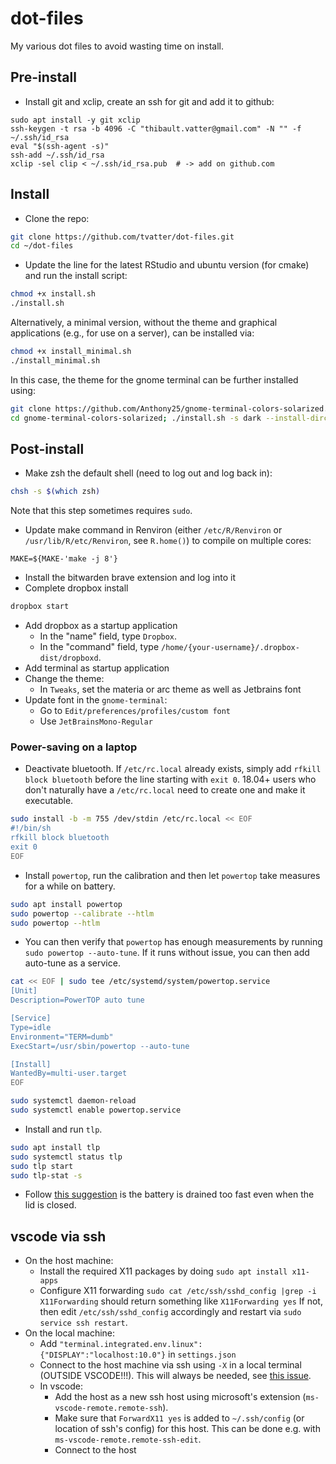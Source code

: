 # dot-files

My various dot files to avoid wasting time on install.

## Pre-install

- Install git and xclip, create an ssh for git and add it to github:

```
sudo apt install -y git xclip
ssh-keygen -t rsa -b 4096 -C "thibault.vatter@gmail.com" -N "" -f ~/.ssh/id_rsa
eval "$(ssh-agent -s)"
ssh-add ~/.ssh/id_rsa
xclip -sel clip < ~/.ssh/id_rsa.pub  # -> add on github.com
```

## Install

- Clone the repo:

```bash
git clone https://github.com/tvatter/dot-files.git
cd ~/dot-files
```

- Update the line for the latest RStudio and ubuntu version (for cmake) and run the install script:

```bash
chmod +x install.sh
./install.sh
```

Alternatively, a minimal version, without the theme and graphical applications (e.g., for use on a server), can be installed via:

```bash
chmod +x install_minimal.sh
./install_minimal.sh
```

In this case, the theme for the gnome terminal can be further installed using:

```bash
git clone https://github.com/Anthony25/gnome-terminal-colors-solarized.git
cd gnome-terminal-colors-solarized; ./install.sh -s dark --install-dircolors; cd ..; rm -rf gnome-terminal-colors-solarized
```

## Post-install

- Make zsh the default shell (need to log out and log back in):

```bash
chsh -s $(which zsh)
```

Note that this step sometimes requires `sudo`.

- Update make command in Renviron (either `/etc/R/Renviron` or
  `/usr/lib/R/etc/Renviron`, see `R.home()`) to compile on multiple cores:

```text
MAKE=${MAKE-'make -j 8'}
```

- Install the bitwarden brave extension and log into it
- Complete dropbox install

```bash
dropbox start
```

- Add dropbox as a startup application
    - In the "name" field, type `Dropbox`.
    - In the "command" field, type `/home/{your-username}/.dropbox-dist/dropboxd`.
- Add terminal as startup application
- Change the theme:
    - In `Tweaks`, set the materia or arc theme as well as Jetbrains font
- Update font in the `gnome-terminal`:
    - Go to `Edit/preferences/profiles/custom font`
    - Use `JetBrainsMono-Regular`

### Power-saving on a laptop

- Deactivate bluetooth. If `/etc/rc.local` already exists, simply
  add `rfkill block bluetooth` before the line starting with `exit 0`. 18.04+ users
  who don't naturally have a `/etc/rc.local` need to create one and make it executable.

```bash
sudo install -b -m 755 /dev/stdin /etc/rc.local << EOF
#!/bin/sh
rfkill block bluetooth
exit 0
EOF
```

- Install `powertop`, run the calibration and then let `powertop` take measures for a while on battery.

```bash
sudo apt install powertop
sudo powertop --calibrate --htlm
sudo powertop --htlm
```

- You can then verify that `powertop` has enough measurements by running `sudo powertop --auto-tune`. If it runs without
  issue, you can then add auto-tune as a service.

```bash
cat << EOF | sudo tee /etc/systemd/system/powertop.service
[Unit]
Description=PowerTOP auto tune

[Service]
Type=idle
Environment="TERM=dumb"
ExecStart=/usr/sbin/powertop --auto-tune

[Install]
WantedBy=multi-user.target
EOF

sudo systemctl daemon-reload
sudo systemctl enable powertop.service
```

- Install and run `tlp`.

```bash
sudo apt install tlp
sudo systemctl status tlp
sudo tlp start
sudo tlp-stat -s 
```

- Follow [this suggestion](https://askubuntu.com/questions/1029474/ubuntu-18-04-dell-xps13-9370-no-longer-suspends-on-lid-close/1036122#1036122)
  is the battery is drained too fast even when the lid is closed.

## vscode via ssh

- On the host machine:
    - Install the required X11 packages by doing `sudo apt install x11-apps`
    - Configure X11 forwarding `sudo cat /etc/ssh/sshd_config |grep -i X11Forwarding` should return something like `X11Forwarding yes`
    If not, then edit `/etc/ssh/sshd_config` accordingly and restart via `sudo service ssh restart`.
- On the local machine:
    - Add `"terminal.integrated.env.linux": {"DISPLAY":"localhost:10.0"}` in `settings.json`
    - Connect to the host machine via ssh using `-X` in a local terminal (OUTSIDE VSCODE!!!).
    This will always be needed, see [this issue](https://github.com/microsoft/vscode-remote-release/issues/267#issuecomment-535403394).
    - In vscode:
        - Add the host as a new ssh host using microsoft's extension (`ms-vscode-remote.remote-ssh`).
        - Make sure that `ForwardX11 yes` is added to `~/.ssh/config` (or location of ssh's config) for this host.
      This can be done e.g. with `ms-vscode-remote.remote-ssh-edit`.
        - Connect to the host
